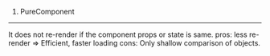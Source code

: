 1. PureComponent
-----------------
It does not re-render if the component props or state is same.
pros: less re-render => Efficient, faster loading
cons: Only shallow comparison of objects.
